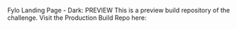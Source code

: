 Fylo Landing Page - Dark: PREVIEW
This is a preview build repository of the challenge.
Visit the Production Build Repo here:
